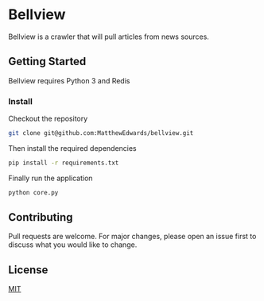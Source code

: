 # Bellview

Bellview is a crawler that will pull articles from news sources.

## Getting Started
Bellview requires Python 3 and Redis

### Install
Checkout the repository

```bash
git clone git@github.com:MatthewEdwards/bellview.git
```

Then install the required dependencies
```bash
pip install -r requirements.txt
```

Finally run the application
```bash
python core.py
```


## Contributing
Pull requests are welcome. For major changes, please open an issue first to discuss what you would like to change.

## License
[MIT](https://choosealicense.com/licenses/mit/)
